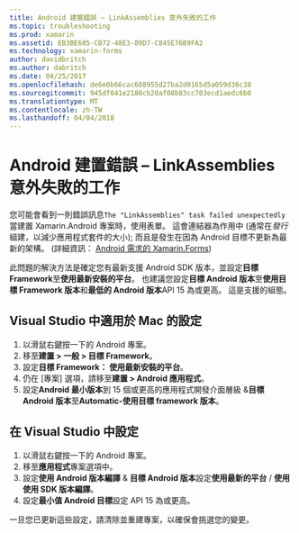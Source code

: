 ```yaml
---
title: Android 建置錯誤 – LinkAssemblies 意外失敗的工作
ms.topic: troubleshooting
ms.prod: xamarin
ms.assetid: EB3BE685-CB72-48E3-89D7-C845E76B9FA2
ms.technology: xamarin-forms
author: davidbritch
ms.author: dabritch
ms.date: 04/25/2017
ms.openlocfilehash: de6e0b66cac688955d27ba2d0165d5a059d36c38
ms.sourcegitcommit: 945df041e2180cb20af08b83cc703ecd1aedc6b0
ms.translationtype: MT
ms.contentlocale: zh-TW
ms.lasthandoff: 04/04/2018
---
```

# <a name="android-build-error--the-linkassemblies-task-failed-unexpectedly"></a>Android 建置錯誤 – LinkAssemblies 意外失敗的工作

您可能會看到一則錯誤訊息`The "LinkAssemblies" task failed unexpectedly`當建置 Xamarin.Android 專案時，使用表單。 這會連結器為作用中 (通常在*發行*組建，以減少應用程式套件的大小); 而且是發生在因為 Android 目標不更新為最新的架構。 (詳細資訊： [Android 需求的 Xamarin.Forms](~/xamarin-forms/get-started/installation.md#android))

此問題的解決方法是確定您有最新支援 Android SDK 版本，並設定**目標 Framework**至**使用最新安裝的平台**。 也建議您設定**目標 Android 版本**至**使用目標 Framework 版本**和**最低的 Android 版本**API 15 為或更高。 這是支援的組態。

## <a name="setting-in-visual-studio-for-mac"></a>Visual Studio 中適用於 Mac 的設定

1.  以滑鼠右鍵按一下的 Android 專案。
2.  移至**建置 > 一般 > 目標 Framework**。
3.  設定**目標 Framework： 使用最新安裝的平台**。
4.  仍在 [專案] 選項，請移至**建置 > Android 應用程式**。
5.  設定**Android 最小版本**到 15 個或更高的應用程式開發介面層級 &**目標 Android 版本**至**Automatic-使用目標 framework 版本**。

## <a name="setting-in-visual-studio"></a>在 Visual Studio 中設定

1.  以滑鼠右鍵按一下的 Android 專案。
2.  移至**應用程式**專案選項中。
3.  設定**使用 Android 版本編譯** & **目標 Android 版本**設定**使用最新的平台** / **使用使用 SDK 版本編譯**。
4.  設定**最小值 Android 目標**設定 API 15 為或更高。

一旦您已更新這些設定，請清除並重建專案，以確保會挑選您的變更。
